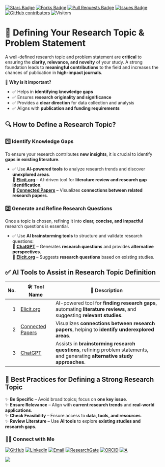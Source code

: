 <a href="https://github.com/drshahizan/short-course/stargazers"><img src="https://img.shields.io/github/stars/drshahizan/short-course" alt="Stars Badge"/></a>
<a href="https://github.com/drshahizan/short-course/network/members"><img src="https://img.shields.io/github/forks/drshahizan/short-course" alt="Forks Badge"/></a>
<a href="https://github.com/drshahizan/short-course/pulls"><img src="https://img.shields.io/github/issues-pr/drshahizan/short-course" alt="Pull Requests Badge"/></a>
<a href="https://github.com/drshahizan/short-course"><img src="https://img.shields.io/github/issues/drshahizan/short-course" alt="Issues Badge"/></a>
<a href="https://github.com/drshahizan/short-course/graphs/contributors"><img alt="GitHub contributors" src="https://img.shields.io/github/contributors/drshahizan/short-course?color=2b9348"></a>
![Visitors](https://api.visitorbadge.io/api/visitors?path=https%3A%2F%2Fgithub.com%2Fdrshahizan%2Fshort-course&labelColor=%23d9e3f0&countColor=%23697689&style=flat)

# 🎯 **Defining Your Research Topic & Problem Statement**  

A well-defined research topic and problem statement are **critical** to ensuring the **clarity, relevance, and novelty** of your study. A strong foundation leads to **meaningful contributions** to the field and increases the chances of publication in **high-impact journals**.  

📌 **Why is it important?**  
- ✅ Helps in **identifying knowledge gaps**  
- ✅ Ensures **research originality and significance**  
- ✅ Provides a **clear direction** for data collection and analysis  
- ✅ Aligns with **publication and funding requirements**  

## 🔍 **How to Define a Research Topic?**  

### 1️⃣ Identify Knowledge Gaps 
To ensure your research contributes **new insights**, it is crucial to identify **gaps in existing literature**.  
- ✅ Use **AI-powered tools** to analyze research trends and discover **unexplored areas**.  
🔹 **[Elicit.org](https://elicit.org/)** – AI-driven tool for **literature review and research gap identification**.  
🔹 **[Connected Papers](https://www.connectedpapers.com/)** – Visualizes **connections between related research papers**.  

### 2️⃣ Generate and Refine Research Questions 
Once a topic is chosen, refining it into **clear, concise, and impactful** research questions is essential.  

- ✅ Use **AI brainstorming tools** to structure and validate research questions:  
🔹 **[ChatGPT](https://openai.com/chatgpt/)** – Generates **research questions** and provides **alternative perspectives**.  
🔹 **[Elicit.org](https://elicit.org/)** – Suggests **research questions** based on existing studies.  


## ✅ **AI Tools to Assist in Research Topic Definition**  

| No. | 🛠 **Tool Name** | 📖 **Description** |
| ---: | ---------------- | ------------------ |
| 1 | [Elicit.org](https://elicit.org/) | AI-powered tool for **finding research gaps**, automating **literature reviews**, and suggesting **relevant studies**. |
| 2 | [Connected Papers](https://www.connectedpapers.com/) | Visualizes **connections between research papers**, helping to **identify underexplored areas**. |
| 3 | [ChatGPT](https://openai.com/chatgpt/) | Assists in **brainstorming research questions**, refining problem statements, and generating **alternative study approaches**. |

## 📌 **Best Practices for Defining a Strong Research Topic**
✨ **Be Specific** – Avoid broad topics; focus on **one key issue**.  
✨ **Ensure Relevance** – Align with **current research trends** and **real-world applications**.  
✨ **Check Feasibility** – Ensure access to **data, tools, and resources**.  
✨ **Review Literature** – Use **AI tools** to explore **existing studies and research gaps**.  


### 🙌🏻 Connect with Me
<p align="left">
    <a href="https://github.com/drshahizan" target="_blank"><img alt="GitHub" src="https://img.shields.io/badge/-@drshahizan-181717?style=flat-square&logo=GitHub&logoColor=white"></a>
    <a href="https://www.linkedin.com/in/drshahizan" target="_blank"><img alt="LinkedIn" src="https://img.shields.io/badge/-drshahizan-blue?style=flat-square&logo=Linkedin&logoColor=white&link=https://www.linkedin.com/in/drshahizan/"></a>
    <a href="mailto:shahizan@utm.my" target="_blank"><img alt="Email" src="https://img.shields.io/badge/-shahizan@utm.my-c14438?style=flat-square&logo=Gmail&logoColor=white&link=mailto:shahizan@utm.my.com"></a>
    <a href="https://www.researchgate.net/profile/Mohd-Othman-28" target="_blank"><img alt="ResearchGate" src="https://img.shields.io/badge/-ResearchGate-00CCBB?style=flat-square&logo=ResearchGate&logoColor=white"></a>
    <a href="https://orcid.org/0000-0003-4261-1873" target="_blank"><img alt="ORCID" src="https://img.shields.io/badge/-ORCID-A6CE39?style=flat-square&logo=ORCID&logoColor=white"></a> 
 <a href="https://visitorbadge.io/status?path=https%3A%2F%2Fgithub.com%2Fdrshahizan" target="_blank"><img alt="A" src="https://api.visitorbadge.io/api/visitors?path=https%3A%2F%2Fgithub.com%2Fdrshahizan&labelColor=%23697689&countColor=%23555555&style=plastic"></a>
 
![](https://hit.yhype.me/github/profile?user_id=81284918)
</p>
